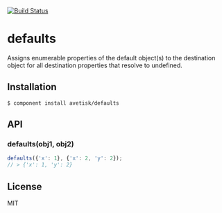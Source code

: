 [![Build Status](https://secure.travis-ci.org/avetisk/defaults.png?branch=master)](http://travis-ci.org/avetisk/defaults)

# defaults

  Assigns enumerable properties of the default object(s) to the destination object for all destination properties that resolve to undefined.

## Installation

`$ component install avetisk/defaults`

## API

### defaults(obj1, obj2)

```javascript
defaults({'x': 1}, {'x': 2, 'y': 2});
// > {'x': 1, 'y': 2}
```

## License

  MIT
